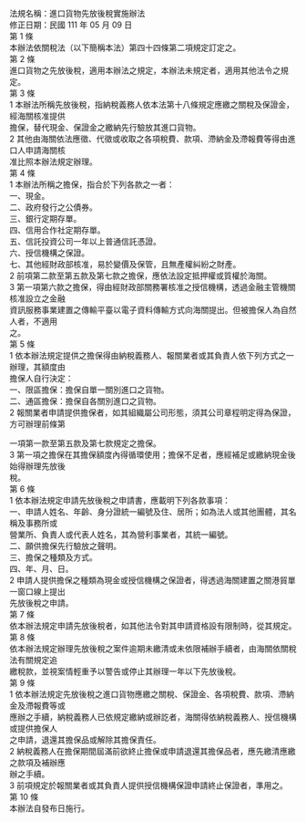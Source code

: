 法規名稱：進口貨物先放後稅實施辦法  
修正日期：民國 111 年 05 月 09 日  
第 1 條  
本辦法依關稅法（以下簡稱本法）第四十四條第二項規定訂定之。  
第 2 條  
進口貨物之先放後稅，適用本辦法之規定，本辦法未規定者，適用其他法令之規定。  
第 3 條  
1 本辦法所稱先放後稅，指納稅義務人依本法第十八條規定應繳之關稅及保證金，經海關核准提供  
擔保，替代現金、保證金之繳納先行驗放其進口貨物。  
2 其他由海關依法應徵、代徵或收取之各項稅費、款項、滯納金及滯報費等得由進口人申請海關核  
准比照本辦法規定辦理。  
第 4 條  
1 本辦法所稱之擔保，指合於下列各款之一者：  
一、現金。  
二、政府發行之公債券。  
三、銀行定期存單。  
四、信用合作社定期存單。  
五、信託投資公司一年以上普通信託憑證。  
六、授信機構之保證。  
七、其他經財政部核准，易於變價及保管，且無產權糾紛之財產。  
2 前項第二款至第五款及第七款之擔保，應依法設定抵押權或質權於海關。  
3 第一項第六款之擔保，得由經財政部關務署核准之授信機構，透過金融主管機關核准設立之金融  
資訊服務事業建置之傳輸平臺以電子資料傳輸方式向海關提出。但被擔保人為自然人者，不適用  
之。  
第 5 條  
1 依本辦法規定提供之擔保得由納稅義務人、報關業者或其負責人依下列方式之一辦理，其額度由  
擔保人自行決定：  
一、限區擔保：擔保自單一關別進口之貨物。  
二、通區擔保：擔保自各關別進口之貨物。  
2 報關業者申請提供擔保者，如其組織屬公司形態，須其公司章程明定得為保證，方可辦理前條第  


一項第一款至第五款及第七款規定之擔保。  
3 第一項之擔保在其擔保額度內得循環使用；擔保不足者，應經補足或繳納現金後始得辦理先放後  
稅。  
第 6 條  
1 依本辦法規定申請先放後稅之申請書，應載明下列各款事項：  
一、申請人姓名、年齡、身分證統一編號及住、居所；如為法人或其他團體，其名稱及事務所或  
營業所、負責人或代表人姓名，其為營利事業者，其統一編號。  
二、願供擔保先行驗放之聲明。  
三、擔保之種類及方式。  
四、年、月、日。  
2 申請人提供擔保之種類為現金或授信機構之保證者，得透過海關建置之關港貿單一窗口線上提出  
先放後稅之申請。  
第 7 條  
依本辦法規定申請先放後稅者，如其他法令對其申請資格設有限制時，從其規定。  
第 8 條  
依本辦法規定辦理先放後稅之案件逾期未繳清或未依限補辦手續者，由海關依關稅法有關規定追  
繳稅款，並視案情輕重予以警告或停止其辦理一年以下先放後稅。  
第 9 條  
1 依本辦法規定先放後稅之進口貨物應繳之關稅、保證金、各項稅費、款項、滯納金及滯報費等或  
應辦之手續，納稅義務人已依規定繳納或辦訖者，海關得依納稅義務人、授信機構或提供擔保人  
之申請，退還其擔保品或解除其擔保責任。  
2 納稅義務人在擔保期間屆滿前欲終止擔保或申請退還其擔保品者，應先繳清應繳之款項及補辦應  
辦之手續。  
3 前項規定於報關業者或其負責人提供授信機構保證申請終止保證者，準用之。  
第 10 條  
本辦法自發布日施行。  


